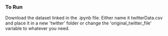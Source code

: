 ### To Run 

Download the dataset linked in the .ipynb file. Either name it twitterData.csv and place it in a new 'twitter' folder or change the 'original_twitter_file' variable to whatever you need. 
